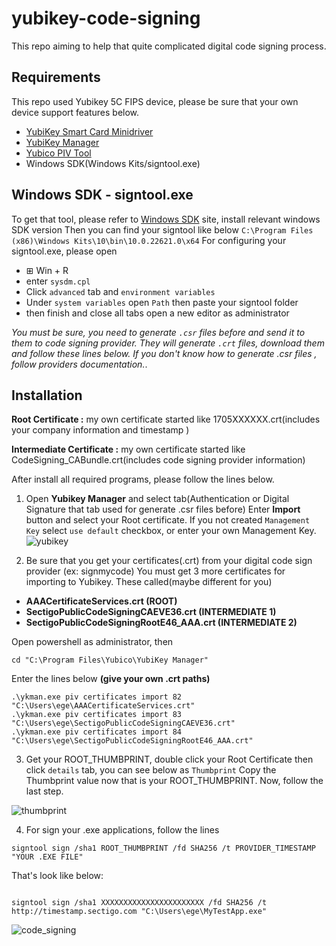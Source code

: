 # yubikey-code-signing

This repo aiming to help that quite complicated digital code signing process.
## Requirements
This repo used Yubikey 5C FIPS device, please be sure that your own device support features below.

- <a href="https://www.yubico.com/support/download/smart-card-drivers-tools" target="_blank">YubiKey Smart Card Minidriver</a>
- <a href="https://www.yubico.com/support/download/smart-card-drivers-tools" target="_blank">YubiKey Manager</a>
- <a href="https://www.yubico.com/support/download/smart-card-drivers-tools" target="_blank">Yubico PIV Tool</a>  
- Windows SDK(Windows Kits/signtool.exe)

## Windows SDK - signtool.exe
To get that tool, please refer to <a href="https://developer.microsoft.com/en-us/windows/downloads/windows-sdk" target="_blank">Windows SDK</a> site, install relevant windows SDK version
Then you can find your signtool like below ```C:\Program Files (x86)\Windows Kits\10\bin\10.0.22621.0\x64```
For configuring your signtool.exe, please open 
- ⊞ Win + R
- enter ```sysdm.cpl```
- Click ```advanced``` tab and ```environment variables```
- Under ```system variables``` open ```Path``` then paste your signtool folder
- then finish and close all tabs open a new editor as administrator


*You must be sure, you need to generate ```.csr``` files before and send it to them to code signing provider. They will generate ```.crt``` files, download them and follow these lines below. If you don't know how to generate .csr files , follow providers documentation.*.


## Installation 

**Root Certificate :** my own certificate started like 1705XXXXXX.crt(includes your company information and timestamp )

**Intermediate Certificate :** my own certificate started like CodeSigning_CABundle.crt(includes code signing provider information)

After install all required programs, please follow the lines below.
1. Open **Yubikey Manager** and select tab(Authentication or Digital Signature that tab used for generate .csr files before)
Enter **Import** button and select your Root certificate.
If you not created ```Management Key``` select ```use default``` checkbox, or enter your own Management Key.
![yubikey](https://github.com/egemengulpinar/yubikey-code-signing/assets/71253469/e4aec946-0ff3-414e-887c-b9cf8b77575b)


2. Be sure that you get your certificates(.crt) from your digital code sign provider (ex: signmycode)
You must get 3 more certificates for importing to Yubikey. These called(maybe different for you)
- **AAACertificateServices.crt (ROOT)**
- **SectigoPublicCodeSigningCAEVE36.crt (INTERMEDIATE 1)**
- **SectigoPublicCodeSigningRootE46_AAA.crt (INTERMEDIATE 2)**

Open powershell as administrator, then

```cd "C:\Program Files\Yubico\YubiKey Manager"```

Enter the lines below **(give your own .crt paths)**
```
.\ykman.exe piv certificates import 82 "C:\Users\ege\AAACertificateServices.crt"  
.\ykman.exe piv certificates import 83 "C:\Users\ege\SectigoPublicCodeSigningCAEVE36.crt"
.\ykman.exe piv certificates import 84 "C:\Users\ege\SectigoPublicCodeSigningRootE46_AAA.crt"     
```

3. Get your ROOT_THUMBPRINT, double click your Root Certificate then click ```details``` tab, you can see below as ```Thumbprint``` 
Copy the Thumbprint value now that is your ROOT_THUMBPRINT. Now, follow the last step.

![thumbprint](https://github.com/egemengulpinar/yubikey-code-signing/assets/71253469/08e7dbaa-71a2-49a4-ada8-a73315f29560)

4. For sign your .exe applications, follow the lines
```
signtool sign /sha1 ROOT_THUMBPRINT /fd SHA256 /t PROVIDER_TIMESTAMP "YOUR .EXE FILE"
```
That's look like below:
```

signtool sign /sha1 XXXXXXXXXXXXXXXXXXXXXXX /fd SHA256 /t http://timestamp.sectigo.com "C:\Users\ege\MyTestApp.exe"
```
![code_signing](https://github.com/egemengulpinar/yubikey-code-signing/assets/71253469/5cc615f9-9e9c-48d4-bf64-eb3a81d418a4)
